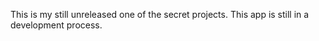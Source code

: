 This is my still unreleased one of the secret projects. This app is still in a development process.
